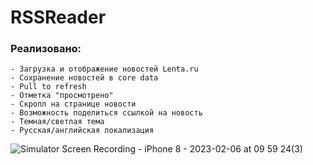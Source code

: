 # RSSReader
### Реализовано:
    - Загрузка и отображение новостей Lenta.ru
    - Сохранение новостей в core data
    - Pull to refresh
    - Отметка "просмотрено"
    - Скролл на странице новости
    - Возможность поделиться ссылкой на новость
    - Темная/светлая тема
    - Русская/английская локализация
    
    
![Simulator Screen Recording - iPhone 8 - 2023-02-06 at 09 59 24(3)](https://user-images.githubusercontent.com/51531952/216906494-f77d4b86-2c1c-420e-9667-4ef9664dca5f.gif)
